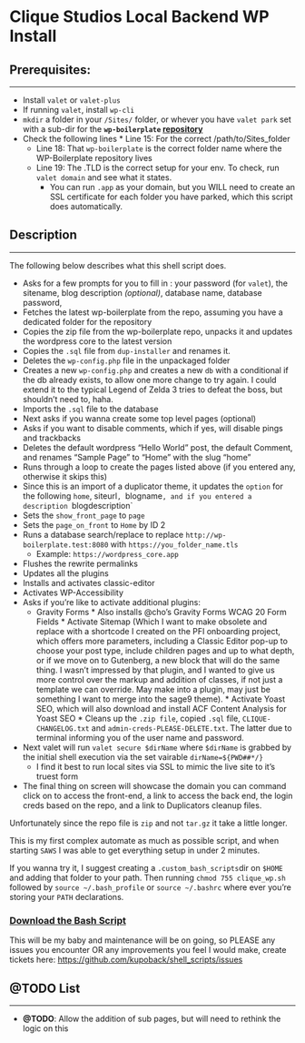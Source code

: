 # Clique Studios Local Backend WP Install

## Prerequisites:
___
* Install `valet` or `valet-plus`
* If running `valet`, install `wp-cli`
* `mkdir` a folder in your `/Sites/` folder, or whever you have `valet park` set with a sub-dir for the **`wp-boilerplate` [repository][1]**
* Check the following lines
	* Line 15: For the correct /path/to/Sites_folder
	* Line 18: That `wp-boilerplate` is the correct folder name where the WP-Boilerplate repository lives
	* Line 19: The .TLD is the correct setup for your env. To check, run `valet domain` and see what it states.
		* You can run `.app` as your domain, but you WILL need to create an SSL certificate for each folder you have parked, which this script does automatically.

## Description
___
The following below describes what this shell script does.

* Asks for a few prompts for you to fill in : your password (for `valet`), the sitename, blog description *(optional)*, database name, database password,
* Fetches the latest wp-boilerplate from the repo, assuming you have a dedicated folder for the repository
* Copies the zip file from the wp-boilerplate repo, unpacks it and updates the wordpress core to the latest version
* Copies the `.sql` file from `dup-installer` and renames it.
* Deletes the `wp-config.php` file in the unpackaged folder
* Creates a new `wp-config.php` and creates a new `db` with a conditional if the db already exists, to allow one more change to try again. I could extend it to the typical Legend of Zelda 3 tries to defeat the boss, but shouldn’t need to, haha.
* Imports the `.sql` file to the database
* Next asks if you wanna create some top level pages (optional)
* Asks if you want to disable comments, which if yes, will disable pings and trackbacks
* Deletes the default wordpress “Hello World” post, the default Comment, and renames “Sample Page” to “Home” with the slug “home”
* Runs through a loop to create the pages listed above (if you entered any, otherwise it skips this)
* Since this is an import of a duplicator theme, it updates the `option` for the following `home`, siteurl`, `blogname`, and if you entered a description `blogdescription`
* Sets the `show_front_page` to `page`
* Sets the `page_on_front` to `Home` by ID 2
* Runs a database search/replace to replace `http://wp-boilerplate.test:8080` with `https://you_folder_name.tls`
  * Example: `https://wordpress_core.app`
* Flushes the rewrite permalinks
* Updates all the plugins
* Installs and activates classic-editor
* Activates WP-Accessibility
* Asks if you’re like to activate additional plugins: 
	* Gravity Forms
		* Also installs @cho’s Gravity Forms WCAG 20 Form Fields
	* Activate Sitemap (Which I want to make obsolete and replace with a shortcode I created on the PFI onboarding project, which offers more parameters, including a Classic Editor pop-up to choose your post type, include children pages and up to what depth, or if we move on to Gutenberg, a new block that will do the same thing. I wasn’t impressed by that plugin, and I wanted to give us more control over the markup and addition of classes, if not just a template we can override. May make into a plugin, may just be something I want to merge into the sage9 theme).
	* Activate Yoast SEO, which will also download and install ACF Content Analysis for Yoast SEO
* Cleans up the `.zip file`, copied `.sql` file, `CLIQUE-CHANGELOG.txt` and `admin-creds-PLEASE-DELETE.txt`. The latter due to terminal informing you of the user name and password.
* Next valet will run `valet secure $dirName` where `$dirName` is grabbed by the initial shell execution via the set vairable `dirName=${PWD##*/}`
  * I find it best to run local sites via SSL to mimic the live site to it’s truest form
* The final thing on screen will showcase the domain you can command click on to access the front-end, a link to access the back end, the login creds based on the repo, and a link to Duplicators cleanup files.

Unfortunately since the repo file is `zip` and not `tar.gz` it take a little longer.

This is my first complex automate as much as possible script, and when starting `SAWS` I was able to get everything setup in under 2 minutes.

If you wanna try it, I suggest creating a `.custom_bash_scripts`dir on `$HOME` and adding that folder to your path. Then running `chmod 755 clique_wp.sh` followed by `source ~/.bash_profile` or `source ~/.bashrc` where ever you’re storing your `PATH` declarations.

### [Download the Bash Script][2]


This will be my baby and maintenance will be on going, so PLEASE any issues you encounter OR any improvements you feel I would make, create tickets here: https://github.com/kupoback/shell_scripts/issues

## @TODO List
___

* **@TODO**: Allow the addition of sub pages, but will need to rethink the logic on this


<!-- Links -->
[1]:https://bitbucket.org/clique_studios/wp-boilerplate/src/master/
[2]:https://github.com/kupoback/shell_scripts/blob/master/clique_wp.sh